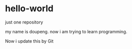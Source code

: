 # hello-world
just one repository

my name is doupeng. 
now i am trying to learn programming.


Now i update this by Git